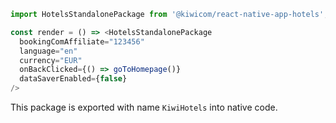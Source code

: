 ```js
import HotelsStandalonePackage from '@kiwicom/react-native-app-hotels';

const render = () => <HotelsStandalonePackage
  bookingComAffiliate="123456"
  language="en"
  currency="EUR"
  onBackClicked={() => goToHomepage()}
  dataSaverEnabled={false}
/>
```

This package is exported with name `KiwiHotels` into native code.

